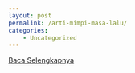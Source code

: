 ```yaml
---
layout: post
permalink: /arti-mimpi-masa-lalu/
categories:
    - Uncategorized
---
```


[Baca Selengkapnya](/10)